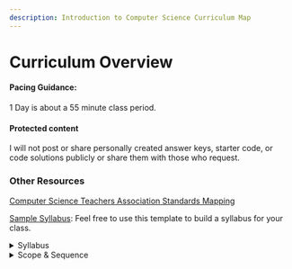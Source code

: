 ```yaml
---
description: Introduction to Computer Science Curriculum Map
---
```


# Curriculum Overview

#### Pacing Guidance: <a href="#pacing-guidance" id="pacing-guidance"></a>

1 Day is about a 55 minute class period.

#### Protected content <a href="#protected-content" id="protected-content"></a>

I will not post or share personally created answer keys, starter code, or code solutions publicly or share them with those who request.

### Other Resources <a href="#other-resources" id="other-resources"></a>

[Computer Science Teachers Association Standards Mapping](https://file+.vscode-resource.vscode-cdn.net/c%3A/Users/ehernandez/my-project/docs/CSTA\_standards\_mapping.md)

[Sample Syllabus](https://file+.vscode-resource.vscode-cdn.net/c%3A/Users/ehernandez/my-project/docs/syllabus.md): Feel free to use this template to build a syllabus for your class.

<details>

<summary>Syllabus</summary>



</details>

<details>

<summary>Scope &#x26; Sequence</summary>

## &#x20;<a href="#introduction-to-computer-science-curriculum-map" id="introduction-to-computer-science-curriculum-map"></a>

</details>

